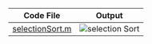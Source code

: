 | Code File | Output |
|-----------|--------|
|[selectionSort.m](./Codes/selectionSort.m)|![selection Sort](https://github.com/user-attachments/assets/37568ed3-831b-4c8e-ae18-a82823366b96)|
